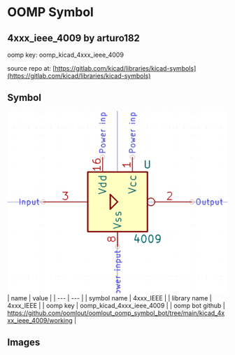 # OOMP Symbol  
## 4xxx_ieee_4009  by arturo182  
  
oomp key: oomp_kicad_4xxx_ieee_4009  
  
source repo at: [https://gitlab.com/kicad/libraries/kicad-symbols](https://gitlab.com/kicad/libraries/kicad-symbols)  
## Symbol  
  
[![working.png](working_600.png)](working.png)  
| name | value | 
| --- | --- | 
| symbol name | 4xxx_IEEE | 
| library name | 4xxx_IEEE | 
| oomp key | oomp_kicad_4xxx_ieee_4009 | 
| oomp bot github | https://github.com/oomlout/oomlout_oomp_symbol_bot/tree/main/kicad_4xxx_ieee_4009/working | 
## Images  
